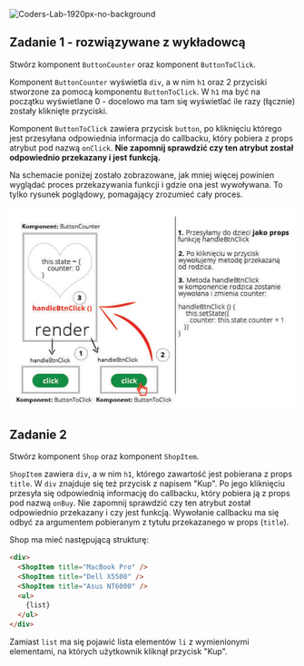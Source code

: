 ![Coders-Lab-1920px-no-background](https://user-images.githubusercontent.com/30623667/104709394-2cabee80-571f-11eb-9518-ea6a794e558e.png)


## Zadanie 1 - rozwiązywane z wykładowcą

Stwórz komponent `ButtonCounter` oraz komponent `ButtonToClick`.

Komponent `ButtonCounter` wyświetla `div`, a w nim `h1` oraz 2 przyciski stworzone za pomocą komponentu `ButtonToClick`. W `h1` ma być na początku wyświetlane 0 - docelowo ma tam się wyświetlać ile razy (łącznie) zostały kliknięte przyciski.

Komponent `ButtonToClick` zawiera  przycisk `button`, po kliknięciu którego jest przesyłana odpowiednia informacja do callbacku, który pobiera z props atrybut pod nazwą `onClick`. **Nie zapomnij sprawdzić czy ten atrybut został odpowiednio przekazany i jest funkcją.**

Na schemacie poniżej zostało zobrazowane, jak mniej więcej powinien wyglądać proces przekazywania funkcji i gdzie ona jest wywoływana. To tylko rysunek poglądowy, pomagający zrozumieć cały proces.

![](images/example.jpg)



## Zadanie 2

Stwórz komponent `Shop` oraz komponent `ShopItem`.

`ShopItem` zawiera `div`, a w nim `h1`, którego zawartość jest pobierana z props `title`. W `div` znajduje się też przycisk z napisem "Kup". Po jego kliknięciu przesyła się odpowiednią informację do callbacku, który pobiera ją z props pod nazwą `onBuy`. Nie zapomnij sprawdzić czy ten atrybut został odpowiednio przekazany i czy jest funkcją. Wywołanie callbacku ma się odbyć za argumentem pobieranym z tytułu przekazanego w props (`title`).

Shop ma mieć następującą strukturę:

```html
<div>
  <ShopItem title="MacBook Pro" />
  <ShopItem title="Dell X5500" />
  <ShopItem title="Asus NT6000" />
  <ul>
    {list}
  </ul>           
</div>        
```
Zamiast `list` ma się pojawić lista elementów `li` z wymienionymi elementami, na których użytkownik kliknął przycisk "Kup".
